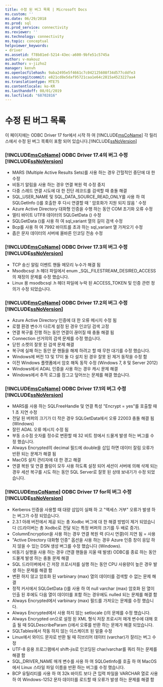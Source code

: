 ```yaml
---
title: 수정 된 버그 목록 | Microsoft Docs
ms.custom: ''
ms.date: 06/29/2018
ms.prod: sql
ms.prod_service: connectivity
ms.reviewer: ''
ms.technology: connectivity
ms.topic: conceptual
helpviewer_keywords:
- driver
ms.assetid: f78b81ed-5214-43ec-a600-9bfe51c5745a
author: v-makouz
ms.author: v-jizho2
manager: kenvh
ms.openlocfilehash: 9aba2495e5f4661c7c042125608f34d577cddfe3
ms.sourcegitcommit: e821cd8e5daf95721caa1e64c2815a4523227aa4
ms.translationtype: MTE75
ms.contentlocale: ko-KR
ms.lasthandoff: 08/01/2019
ms.locfileid: "68702816"
---
```

# <a name="list-of-bugs-fixed"></a>수정 된 버그 목록

이 페이지에는 ODBC Driver 17 for에서 시작 하 여 [!INCLUDE[msCoName](../../includes/msconame_md.md)] 각 릴리스에서 수정 된 버그 목록이 포함 되어 있습니다.[!INCLUDE[ssNoVersion](../../includes/ssnoversion-md.md)]

### <a name="bug-fixes-in-the-includemsconameincludesmsconamemdmd-odbc-driver-174-for-includessnoversionincludesssnoversion-mdmd"></a>[!INCLUDE[msCoName](../../includes/msconame_md.md)] ODBC Driver 17.4의 버그 수정[!INCLUDE[ssNoVersion](../../includes/ssnoversion-md.md)]

- MARS (Multiple Active Results Sets)를 사용 하는 경우 간헐적인 중단에 대 한 수정
- 비동기 알림을 사용 하는 경우 연결 복원 력 수정 중지
- 다중 스레드 연결 시도에 대 한 진단 레코드를 검색할 때 충돌 해결
- SQL_USER_NAME 및 SQL_DATA_SOURCE_READ_ONLY를 사용 하 여 SQLGetInfo ()를 호출한 후 다시 연결할 때 ' 암호화가 지원 되지 않음 ' 수정
- Azure Active Directory 대화형 인증을 수행 하는 동안 COM 초기화 오류 수정
- 멀티 바이트 UTF8 데이터의 SQLGetData () 수정
- SQLGetData ()를 사용 하 여 sql_variant 열의 길이 검색 수정
- Bcp를 사용 하 여 7992 바이트를 초과 하는 sql_variant 열 가져오기 수정
- 좁은 문자 데이터의 서버에 올바른 인코딩 전송 수정

### <a name="bug-fixes-in-the-includemsconameincludesmsconamemdmd-odbc-driver-173-for-includessnoversionincludesssnoversion-mdmd"></a>[!INCLUDE[msCoName](../../includes/msconame_md.md)] ODBC Driver 17.3의 버그 수정[!INCLUDE[ssNoVersion](../../includes/ssnoversion-md.md)]

- TCP 송신 알림 이벤트 핸들 메모리 누수가 해결 됨
- Msodbcsql .h 헤더 파일에서 enum _SQL_FILESTREAM_DESIRED_ACCESS의 재정의 문제를 수정 했습니다.
- Linux 용 msodbcsql .h 헤더 파일에 누락 된 ACCESS_TOKEN 및 인증 관련 정의가 수정 되었습니다.

### <a name="bug-fixes-in-the-includemsconameincludesmsconamemdmd-odbc-driver-172-for-includessnoversionincludesssnoversion-mdmd"></a>[!INCLUDE[msCoName](../../includes/msconame_md.md)] ODBC Driver 17.2의 버그 수정[!INCLUDE[ssNoVersion](../../includes/ssnoversion-md.md)]

- Azure Active Directory 인증에 대 한 오류 메시지 수정 됨
- 로캘 환경 변수가 다르게 설정 된 경우 인코딩 검색 고정
- 연결 복구를 진행 하는 동안 연결이 끊어질 때 충돌 해결 됨
- Connection 선거의의 검색 문제를 수정 했습니다.
- 닫힌 소켓의 잘못 된 검색 문제 해결
- 복구에 실패 하는 동안 문 핸들을 해제 하려고 할 때 무한 대기를 수정 했습니다.
- Windows에 버전 13 및 17이 둘 다 설치 된 경우 잘못 된 제거 동작을 수정 함
- 이전 Windows 플랫폼에서 암호 해독 동작 수정 (Windows 7, 8 및 Server 2012)
- Windows에서 ADAL 인증을 사용 하는 경우 캐시 문제 해결
- Windows에서 추적 로그를 잠그고 덮어쓰는 문제를 해결 했습니다.

### <a name="bug-fixes-in-the-includemsconameincludesmsconamemdmd-odbc-driver-171-for-includessnoversionincludesssnoversion-mdmd"></a>[!INCLUDE[msCoName](../../includes/msconame_md.md)] ODBC Driver 17.1의 버그 수정[!INCLUDE[ssNoVersion](../../includes/ssnoversion-md.md)]

- MARS를 사용 하는 SQLFreeHandle 및 연결 특성 "Encrypt = yes"를 호출할 때 1 초 지연 수정
- 전달 된 버퍼의 크기가 더 작은 경우 SQLGetData에서 오류 22003 충돌 해결 됨 (Windows)
- 잘린 ADAL 오류 메시지 수정 됨
- 부동 소수점 숫자를 정수로 변환할 때 32 비트 창에서 드물게 발생 하는 버그를 수정 했습니다.
- Always Encrypted의 decimal 필드에 double을 삽입 하면 데이터 잘림 오류가 반환 되는 문제가 해결 됨
- MacOS 설치 관리자에 대 한 경고 해결
- 연결 복원 및 연결 풀링이 모두 사용 하도록 설정 되어 세션이 서버에 의해 삭제 되는 경우 세션 복구를 시도 하는 동안 SQL Server로 잘못 된 상태 보내기가 수정 되었습니다.

### <a name="bug-fixes-in-the-includemsconameincludesmsconamemdmd-odbc-driver-17-for-includessnoversionincludesssnoversion-mdmd"></a>[!INCLUDE[msCoName](../../includes/msconame_md.md)] ODBC Driver 17 for의 버그 수정[!INCLUDE[ssNoVersion](../../includes/ssnoversion-md.md)]

- Kerberos 인증을 사용할 때 대량 삽입이 실패 하 고 "액세스 거부" 오류가 발생 하는 버그가 수정 되었습니다.
- 2\.3.1 아래 버전에서 제공 되는 총 Xodbc 버그에 대 한 해결 방법이 제거 되었습니다 (드라이버는 총 Xodbc로 전달 되는 특정 버퍼의 크기를 두 배로 증가).
- ColumnEncryption을 사용 하는 경우 연결 복원 력 (다시 연결)이 지연 됨 = 사용
- "Active Directory 대화형 인증" 옵션을 사용 하는 경우 Azure 인증 창이 응답 하지 않을 수 있는 DSN 생성 버그를 수정 했습니다 (Windows).
- 비동기 실행을 사용 하는 경우 (연결 핸들을 지울 때 발생) ODBC를 종료 하는 동안 드물게 발생 하는 충돌 문제 해결
- SQL 드라이버에서 긴 저장 프로시저를 실행 하는 동안 CPU 사용량이 높은 경우 발생 하는 문제를 해결 함
- 변환 하지 않고 암호화 된 varbinary (max) 열의 데이터를 검색할 수 없는 문제 해결
- 정적 커서에서 SQLGetData ()를 사용 하 여 null varchar (max) 암호화 된 열이 인출 된 후에도 다음 열이 데이터를 포함 하는 경우에도 nulled 되는 문제를 해결 함
- Always Encrypted에서 varbinary (max) 필드를 가져오는 문제를 수정 했습니다.
- Always Encrypted에서 사용 하지 않는 setlocale ()의 문제를 수정 했습니다.
- Always Encrypted on으로 설정 된 XML 형식 저장 프로시저 매개 변수에 대해 호출 될 때 SQLDescribeParam ()에서 오류를 반환 하는 문제가 해결 되었습니다.
- SQLTables에서 작동 하지 않는 이스케이프 된 밑줄 수정
- Linux에서 와이드 문자로 반환 될 때 히브리어 데이터 (varchar)가 잘리는 버그 수정
- UTF-8 응용 프로그램에서 shift-jis로 인코딩된 char/varchar를 쿼리 하는 문제를 해결 함
- SQL_DRIVER_NAME 매개 변수를 사용 하 여 SQLGetInfo를 호출 하 여 MacOS에서 Linux 스타일 파일 이름을 반환 하는 버그를 수정 했습니다.
- BCP 유틸리티를 사용 하 여 32k 바이트 보다 큰 입력 파일을 VARCHAR 열로 사용 하 여 Windows-1252 문자 데이터를 로드할 때 오류가 발생 하는 문제를 해결 함
